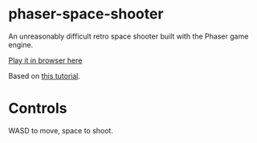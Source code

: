# phaser-space-shooter
An unreasonably difficult retro space shooter built with the Phaser game engine.

[Play it in browser here](https://kenhalbert.github.io/phaser-space-shooter/)

Based on [this tutorial](https://learn.yorkcs.com/build-a-space-shooter-with-phaser-3/).

# Controls

WASD to move, space to shoot.